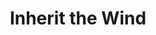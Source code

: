 ---
title: "Inherit the Wind"
year: 1960
rating: 3
stars: "★★★"
rewatched: false
permalink: "inherit-the-wind"
watched_on: 2024-05-20
---